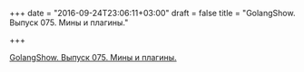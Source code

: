 +++
date = "2016-09-24T23:06:11+03:00"
draft = false
title = "GolangShow. Выпуск 075. Мины и плагины."

+++

<p><a href="http://golangshow.com/episode/2016/09-22-075/">GolangShow. Выпуск 075. Мины и плагины.</a></p>
